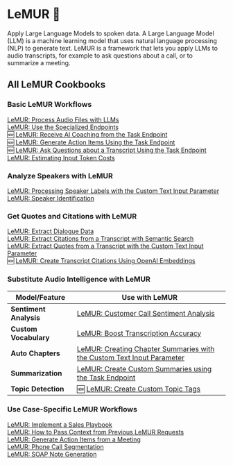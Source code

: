 # LeMUR 🐾

Apply Large Language Models to spoken data. A Large Language Model (LLM) is a machine learning model that uses natural language processing (NLP) to generate text. LeMUR is a framework that lets you apply LLMs to audio transcripts, for example to ask questions about a call, or to summarize a meeting.

## All LeMUR Cookbooks

### Basic LeMUR Workflows

[LeMUR: Process Audio Files with LLMs](using-lemur.ipynb)\
[LeMUR: Use the Specialized Endpoints](specialized-endpoints.ipynb)\
🆕 [LeMUR: Receive AI Coaching from the Task Endpoint](task-endpoint-ai-coach.ipynb)\
🆕 [LeMUR: Generate Action Items Using the Task Endpoint](task-endpoint-action-items.ipynb)\
🆕 [LeMUR: Ask Questions about a Transcript Using the Task Endpoint](task-endpoint-structured-QA.ipynb)\
[LeMUR: Estimating Input Token Costs](counting-tokens.ipynb)  

### Analyze Speakers with LeMUR

[LeMUR: Processing Speaker Labels with the Custom Text Input Parameter](input-text-speaker-labels.ipynb)  
[LeMUR: Speaker Identification](speaker-identification.ipynb)  

### Get Quotes and Citations with LeMUR

[LeMUR: Extract Dialogue Data](dialogue-data.ipynb)\
[LeMUR: Extract Citations from a Transcript with Semantic Search](transcript-citations.ipynb)\
[LeMUR: Extract Quotes from a Transcript with the Custom Text Input Parameter](timestamped-transcripts.ipynb)\
🆕 [LeMUR: Create Transcript Citations Using OpenAI Embeddings](lemur-transcript-citations.ipynb)

### Substitute Audio Intelligence with LeMUR

| Model/Feature       | Use with LeMUR                           |
|----------------|-----------------------------------|
| **Sentiment Analysis** | [LeMUR: Customer Call Sentiment Analysis](call-sentiment-analysis.ipynb) |
| **Custom Vocabulary** | [LeMUR: Boost Transcription Accuracy](custom-vocab-lemur.ipynb) |
| **Auto Chapters**   | [LeMUR: Creating Chapter Summaries with the Custom Text Input Parameter](input-text-chapters.ipynb)  |
| **Summarization**   | [LeMUR: Create Custom Summaries using the Task Endpoint](task-endpoint-custom-summary.ipynb) |
| **Topic Detection**   | 🆕 [LeMUR: Create Custom Topic Tags](custom-topic-tags.ipynb) |

### Use Case-Specific LeMUR Workflows

[LeMUR: Implement a Sales Playbook](sales-playbook.ipynb)\
[LeMUR: How to Pass Context from Previous LeMUR Requests](past-response-prompts.ipynb)\
[LeMUR: Generate Action Items from a Meeting](meeting-action-items.ipynb)\
[LeMUR: Phone Call Segmentation](phone-call-segmentation.ipynb)\
[LeMUR: SOAP Note Generation](soap-note-generation.ipynb)
